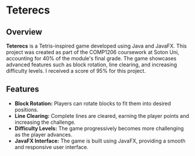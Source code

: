 # Teterecs

## Overview

**Teterecs** is a Tetris-inspired game developed using Java and JavaFX. This project was created as part of the COMP1206 coursework at Soton Uni, accounting for 40% of the module's final grade. The game showcases advanced features such as block rotation, line clearing, and increasing difficulty levels. I received a score of 95% for this project.

## Features

- **Block Rotation:** Players can rotate blocks to fit them into desired positions.
- **Line Clearing:** Complete lines are cleared, earning the player points and increasing the challenge.
- **Difficulty Levels:** The game progressively becomes more challenging as the player advances.
- **JavaFX Interface:** The game is built using JavaFX, providing a smooth and responsive user interface.

